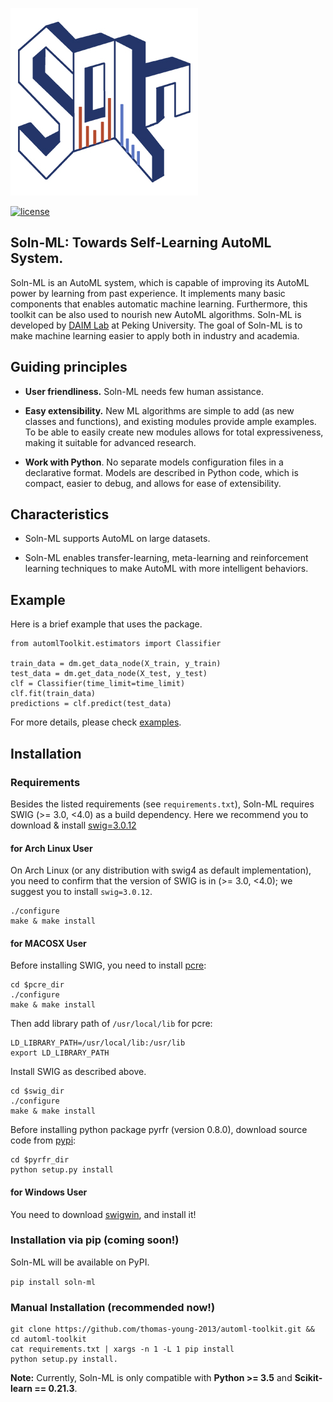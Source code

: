 ![](docs/logos/soln_ml_300.jpg)

[![license](https://img.shields.io/github/license/mashape/apistatus.svg?maxAge=2592000)](https://github.com/thomas-young-2013/automl-toolkit/blob/master/LICENSE)

## Soln-ML: Towards Self-Learning AutoML System.
Soln-ML is an AutoML system, which is capable of improving its AutoML power by learning from past experience.
It implements many basic components that enables automatic machine learning. 
Furthermore, this toolkit can be also used to nourish new AutoML algorithms.
Soln-ML is developed by <a href="http://net.pku.edu.cn/~cuibin/" target="_blank" rel="nofollow">DAIM Lab</a> at Peking University.
The goal of Soln-ML is to make machine learning easier to apply both in industry and academia.

## Guiding principles

- __User friendliness.__ Soln-ML needs few human assistance.

- __Easy extensibility.__ New ML algorithms are simple to add (as new classes and functions), and existing modules provide ample examples. To be able to easily create new modules allows for total expressiveness, making it suitable for advanced research.

- __Work with Python__. No separate models configuration files in a declarative format. Models are described in Python code, which is compact, easier to debug, and allows for ease of extensibility.

## Characteristics
- Soln-ML supports AutoML on large datasets.

- Soln-ML enables transfer-learning, meta-learning and reinforcement learning techniques to make AutoML with more intelligent behaviors.

## Example

Here is a brief example that uses the package.

```
from automlToolkit.estimators import Classifier

train_data = dm.get_data_node(X_train, y_train)
test_data = dm.get_data_node(X_test, y_test)
clf = Classifier(time_limit=time_limit)
clf.fit(train_data)
predictions = clf.predict(test_data)
```

For more details, please check [examples](https://github.com/thomas-young-2013/automl-toolkit/tree/master/examples).

## Installation

### Requirements

Besides the listed requirements (see `requirements.txt`), Soln-ML requires SWIG (>= 3.0, <4.0) as a build dependency. 
Here we recommend you to download & install [swig=3.0.12](https://sourceforge.net/projects/swig/files/swig/swig-3.0.12/)

#### for Arch Linux User
On Arch Linux (or any distribution with swig4 as default implementation), you need to confirm that the version of SWIG is in (>= 3.0, <4.0); 
we suggest you to install `swig=3.0.12`.

```
./configure
make & make install
```

#### for MACOSX User
Before installing SWIG, you need to install [pcre](https://sourceforge.net/projects/pcre/files/pcre/8.44/):
```
cd $pcre_dir
./configure
make & make install
```

Then add library path of `/usr/local/lib` for pcre:
```
LD_LIBRARY_PATH=/usr/local/lib:/usr/lib
export LD_LIBRARY_PATH
```

Install SWIG as described above.
```
cd $swig_dir
./configure
make & make install
```

Before installing python package pyrfr (version 0.8.0), download source code from [pypi](https://pypi.org/project/pyrfr/#files):
```
cd $pyrfr_dir
python setup.py install
```

#### for Windows User
You need to download [swigwin](https://sourceforge.net/projects/swig/files/swigwin/swigwin-3.0.12/), and install it!

### Installation via pip (coming soon!)

Soln-ML will be available on PyPI.

```pip install soln-ml```

### Manual Installation (recommended now!)

```
git clone https://github.com/thomas-young-2013/automl-toolkit.git && cd automl-toolkit
cat requirements.txt | xargs -n 1 -L 1 pip install
python setup.py install.
```

**Note:** Currently, Soln-ML is only compatible with **Python >= 3.5** and **Scikit-learn == 0.21.3**.
